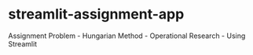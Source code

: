 # streamlit-assignment-app
Assignment Problem - Hungarian Method - Operational Research - Using Streamlit
